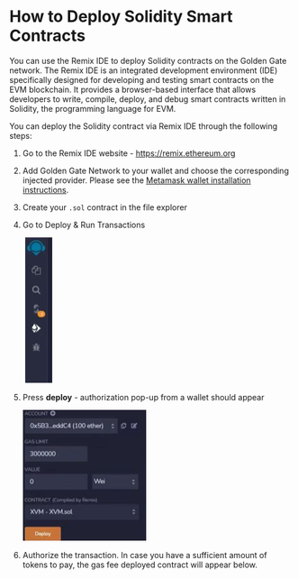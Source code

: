 # How to Deploy Solidity Smart Contracts

You can use the Remix IDE to deploy Solidity contracts on the Golden Gate network. The Remix IDE is an integrated development environment (IDE) specifically designed for developing and testing smart contracts on the EVM blockchain. It provides a browser-based interface that allows developers to write, compile, deploy, and debug smart contracts written in Solidity, the programming language for EVM.

You can deploy the Solidity contract via Remix IDE through the following steps:

1. Go to the Remix IDE website - <https://remix.ethereum.org>

2. Add Golden Gate Network to your wallet and choose the corresponding injected provider. Please see the [Metamask wallet installation instructions](../wallets/metamask.md). 

3. Create your `.sol` contract in the file explorer

4. Go to Deploy & Run Transactions

   ![Deploy & Run Transactions](../../assets/how-to-deploy-solidity/solidity-deploy-and-run.jpg)

5. Press **deploy** - authorization pop-up from a wallet should appear

   ![Deploy](../../assets/how-to-deploy-solidity/solidity-deploy.jpg)

6. Authorize the transaction. In case you have a sufficient amount of tokens to pay, the gas fee deployed contract will appear below.
